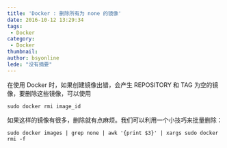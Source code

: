 ```yaml
---
title: 'Docker : 删除所有为 none 的镜像'
date: 2016-10-12 13:29:34
tags:
 - Docker
category: 
 - Docker
thumbnail: 
author: bsyonline
lede: "没有摘要"
---
```


在使用 Docker 时，如果创建镜像出错，会产生 REPOSITORY 和 TAG 为空的镜像，要删除这些镜像，可以使用
```shell
sudo docker rmi image_id
```
如果这样的镜像有很多，删除就有点麻烦。我们可以利用一个小技巧来批量删除：
```shell
sudo docker images | grep none | awk '{print $3}' | xargs sudo docker rmi -f
```
